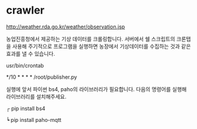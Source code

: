 # crawler

http://weather.rda.go.kr/weather/observation.jsp


농업진흥청에서 제공하는 기상 데이터를 크롤링합니다.
서버에서 쉘 스크립트의 크론탭을 사용해 주기적으로 프로그램을 실행하면
농장에서 기상데이터를 수집하는 것과 같은 효과를 낼 수 있습니다.

usr/bin/crontab

*/10 * * * * /root/publisher.py




실행에 앞서 파이썬 bs4, paho의 라이브러리가 필요합니다.
다음의 명령어를 실행해 라이브러리를 설치해주세요.

┌ pip install bs4

┕ pip install paho-mqtt
